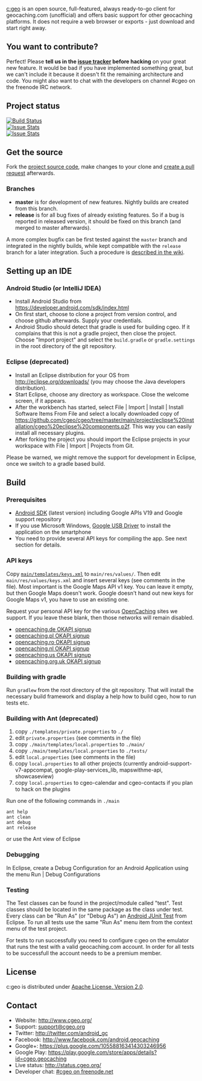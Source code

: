 [c:geo](http://www.cgeo.org) is an open source, full-featured, always ready-to-go client for geocaching.com (unofficial) and offers basic support for other geocaching platforms.
It does not require a web browser or exports - just download and start right away.

## You want to contribute?

Perfect! Please **tell us in the [issue tracker](https://github.com/cgeo/cgeo/issues) before hacking** on your great new feature. It would be bad if you have implemented something great, but we can't include it because it doesn't fit the remaining architecture and code. You might also want to chat with the developers on channel #cgeo on the freenode IRC network.

## Project status

[![Build Status](http://ci.cgeo.org/job/c-geo/badge/icon)](http://ci.cgeo.org/job/c-geo/)<br>
[![Issue Stats](http://issuestats.com/github/cgeo/cgeo/badge/pr)](http://issuestats.com/github/cgeo/cgeo)<br>
[![Issue Stats](http://issuestats.com/github/cgeo/cgeo/badge/issue)](http://issuestats.com/github/cgeo/cgeo)<br>

## Get the source

Fork the [project source code](https://github.com/cgeo/cgeo), make changes to your clone and [create a pull request](https://help.github.com/articles/using-pull-requests) afterwards.

### Branches

- **master** is for development of new features. Nightly builds are created from this branch.
- **release** is for all bug fixes of already existing features. So if a bug is reported in released version, it should be fixed on this branch (and merged to master afterwards).

A more complex bugfix can be first tested against the `master` branch and integrated in the nightly builds, while kept compatible with the `release` branch for a later integration.
Such a procedure is [described in the wiki](https://github.com/cgeo/cgeo/wiki/How-to-get-a-bug-fix-into-the-release).

## Setting up an IDE

### Android Studio (or IntelliJ IDEA)
- Install Android Studio from https://developer.android.com/sdk/index.html
- On first start, choose to clone a project from version control, and choose github afterwards. Supply your credentials.
- Android Studio should detect that gradle is used for building cgeo. If it complains that this is not a gradle project, then close the project. Choose "Import project" and select the `build.gradle` or `gradle.settings` in the root directory of the git repository.

### Eclipse (deprecated)
- Install an Eclipse distribution for your OS from http://eclipse.org/downloads/ (you may choose the Java developers distribution).
- Start Eclipse, choose any directory as workspace. Close the welcome screen, if it appears.
- After the workbench has started, select File | Import | Install | Install Software Items From File and select a locally downloaded copy of https://github.com/cgeo/cgeo/tree/master/main/project/eclipse%20installation/cgeo%20eclipse%20components.p2f. This way you can easily install all necessary plugins.
- After forking the project you should import the Eclipse projects in your workspace with File | Import | Projects from Git.

Please be warned, we might remove the support for development in Eclipse, once we switch to a gradle based build.

## Build

### Prerequisites

- [Android SDK](http://developer.android.com/sdk) (latest version) including Google APIs V19 and Google support repository
- If you use Microsoft Windows, [Google USB Driver](http://developer.android.com/sdk/win-usb.html) to install the application on the smartphone
- You need to provide several API keys for compiling the app. See next section for details.

### API keys
Copy [`main/templates/keys.xml`](https://github.com/cgeo/cgeo/blob/master/main/templates/keys.xml) to `main/res/values/`. Then edit `main/res/values/keys.xml` and insert several keys (see comments in the file). Most important is the Google Maps API v1 key. You can leave it empty, but then Google Maps doesn't work. Google doesn't hand out new keys for Google Maps v1, you have to use an existing one.

Request your personal API key for the various [OpenCaching](http://www.opencaching.eu/) sites we support. If you leave these blank, then those networks will remain disabled.
* [opencaching.de OKAPI signup](http://www.opencaching.de/okapi/signup.html)
* [opencaching.pl OKAPI signup](http://www.opencaching.pl/okapi/signup.html)
* [opencaching.ro OKAPI signup](http://www.opencaching.ro/okapi/signup.html)
* [opencaching.nl OKAPI signup](http://www.opencaching.nl/okapi/signup.html)
* [opencaching.us OKAPI signup](http://www.opencaching.us/okapi/signup.html)
* [opencaching.org.uk OKAPI signup](http://www.opencaching.org.uk/okapi/signup.html)

### Building with gradle

Run `gradlew` from the root directory of the git repository. That will install the necessary build framework and display a help how to build cgeo, how to run tests etc.

### Building with Ant (deprecated)

1. copy `./templates/private.properties` to `./`
2. edit `private.properties` (see comments in the file)
3. copy `./main/templates/local.properties` to `./main/`
4. copy `./main/templates/local.properties` to `./tests/`
5. edit `local.properties` (see comments in the file)
6. copy `local.properties` to all other projects (currently android-support-v7-appcompat, google-play-services_lib, mapswithme-api, showcaseview)
7. copy `local.properties` to cgeo-calendar and cgeo-contacts if you plan to hack on the plugins

Run one of the following commands in `./main`

    ant help
    ant clean
    ant debug
    ant release

or use the Ant view of Eclipse

### Debugging

In Eclipse, create a Debug Configuration for an Android Application using the menu Run | Debug Configurations

### Testing

The Test classes can be found in the project/module called "test". Test classes should be located in the same package as the class under test.
Every class can be "Run As" (or "Debug As") an [Android JUnit Test](http://developer.android.com/guide/topics/testing/testing_android.html) from Eclipse.
To run all tests use the same "Run As" menu item from the context menu of the test project.

For tests to run successfully you need to configure c:geo on the emulator that runs the test with a valid geocaching.com account. In order for all tests to be successfull the account needs to be a premium member.

## License

c:geo is distributed under [Apache License, Version 2.0](http://www.apache.org/licenses/LICENSE-2.0).

## Contact

- Website: http://www.cgeo.org/
- Support: support@cgeo.org
- Twitter: http://twitter.com/android_gc
- Facebook: http://www.facebook.com/android.geocaching
- Google+: https://plus.google.com/105588163414303246956
- Google Play: https://play.google.com/store/apps/details?id=cgeo.geocaching
- Live status: http://status.cgeo.org/
- Developer chat: [#cgeo on freenode.net](https://webchat.freenode.net/?channels=%23cgeo)
